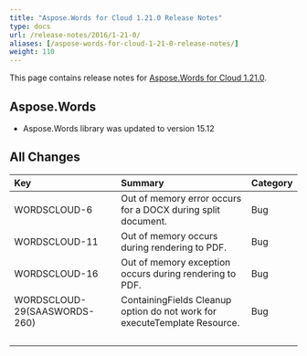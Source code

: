```yaml
---
title: "Aspose.Words for Cloud 1.21.0 Release Notes"
type: docs
url: /release-notes/2016/1-21-0/
aliases: [/aspose-words-for-cloud-1-21-0-release-notes/]
weight: 110
---
```


This page contains release notes for [Aspose.Words for Cloud 1.21.0](http://www.aspose.com/downloads/words/cloud/new-releases/aspose.words-for-cloud-1.21.0/).

## Aspose.Words

- Aspose.Words library was updated to version 15.12

## All Changes

|Key |Summary |Category |
| :- | :- | :- |
|WORDSCLOUD-6 |Out of memory error occurs for a DOCX during split document. |Bug |
|WORDSCLOUD-11 |Out of memory occurs during rendering to PDF. |Bug |
|WORDSCLOUD-16 |Out of memory exception occurs during rendering to PDF. |Bug |
|WORDSCLOUD-29(SAASWORDS-260) |ContainingFields Cleanup option do not work for executeTemplate Resource. |Bug |
| | | |

